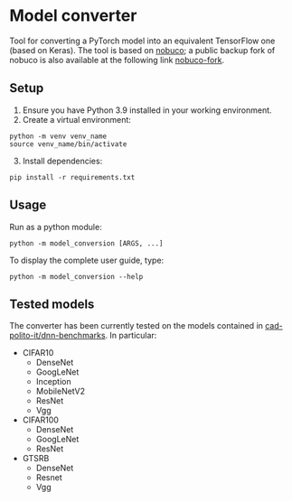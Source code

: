 # Model converter
Tool for converting a PyTorch model into an equivalent TensorFlow one (based on Keras). The tool is based on [nobuco](https://github.com/AlexanderLutsenko/nobuco); a public backup fork of nobuco is also available at the following link [nobuco-fork](https://github.com/D4De/nobuco).


## Setup
1. Ensure you have Python 3.9 installed in your working environment.
2. Create a virtual environment:
```
python -m venv venv_name
source venv_name/bin/activate
```
3. Install dependencies:
```
pip install -r requirements.txt
```
## Usage
Run as a python module:
```
python -m model_conversion [ARGS, ...]
```
To display the complete user guide, type:
```
python -m model_conversion --help
```

## Tested models
The converter has been currently tested on the models contained in [cad-polito-it/dnn-benchmarks](https://github.com/cad-polito-it/dnn-benchmarks). In particular:
- CIFAR10
    - DenseNet
    - GoogLeNet
    - Inception
    - MobileNetV2
    - ResNet
    - Vgg
- CIFAR100
    - DenseNet 
    - GoogLeNet
    - ResNet
- GTSRB
    - DenseNet
    - Resnet
    - Vgg

